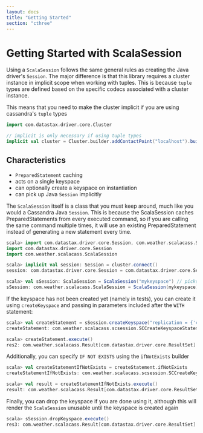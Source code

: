 ```yaml
---
layout: docs
title: "Getting Started"
section: "cthree"
---
```

# Getting Started with ScalaSession

Using a `ScalaSession` follows the same general rules as creating the Java driver's `Session`. The major difference is 
that this library requires a cluster instance in implicit scope when working with tuples. This is because `tuple` types 
are defined based on the specific codecs associated with a cluster instance.

This means that you need to make the cluster implicit if you are using cassandra's `tuple` types

```scala
import com.datastax.driver.core.Cluster

// implicit is only necessary if using tuple types
implicit val cluster = Cluster.builder.addContactPoint("localhost").build()
```

## Characteristics

* `PreparedStatement` caching
* acts on a single keyspace
* can optionally create a keyspace on instantiation
* can pick up Java `Session` implicitly

The `ScalaSession` itself is a class that you must keep around, much like you would a Cassandra Java `Session`. This is 
because the ScalaSession caches PreparedStatements from every executed command, so if you are calling the same command 
multiple times, it will use an existing PreparedStatement instead of generating a new statement every time.

```scala
scala> import com.datastax.driver.core.Session, com.weather.scalacass.ScalaSession
import com.datastax.driver.core.Session
import com.weather.scalacass.ScalaSession

scala> implicit val session: Session = cluster.connect()
session: com.datastax.driver.core.Session = com.datastax.driver.core.SessionManager@570e481a

scala> val sSession: ScalaSession = ScalaSession("mykeyspace") // picks up session implicitly
sSession: com.weather.scalacass.ScalaSession = ScalaSession(mykeyspace)
```

If the keyspace has not been created yet (namely in tests), you can create it using `createKeyspace` and passing in 
parameters included after the `WITH` statement:

```scala
scala> val createStatement = sSession.createKeyspace("replication = {'class':'SimpleStrategy', 'replication_factor' : 3}")
createStatement: com.weather.scalacass.scsession.SCCreateKeyspaceStatement = SCCreateKeyspaceStatement(CREATE KEYSPACE mykeyspace WITH replication = {'class':'SimpleStrategy', 'replication_factor' : 3})

scala> createStatement.execute()
res2: com.weather.scalacass.Result[com.datastax.driver.core.ResultSet] = Right(ResultSet[ exhausted: true, Columns[]])
```

Additionally, you can specify `IF NOT EXISTS` using the `ifNotExists` builder

```scala
scala> val createStatementIfNotExists = createStatement.ifNotExists
createStatementIfNotExists: com.weather.scalacass.scsession.SCCreateKeyspaceStatement = SCCreateKeyspaceStatement(CREATE KEYSPACE IF NOT EXISTS mykeyspace WITH replication = {'class':'SimpleStrategy', 'replication_factor' : 3})

scala> val result = createStatementIfNotExists.execute()
result: com.weather.scalacass.Result[com.datastax.driver.core.ResultSet] = Right(ResultSet[ exhausted: true, Columns[]])
```

Finally, you can drop the keyspace if you are done using it, although this will render the `ScalaSession` unusable until
the keyspace is created again

```scala
scala> sSession.dropKeyspace.execute()
res3: com.weather.scalacass.Result[com.datastax.driver.core.ResultSet] = Right(ResultSet[ exhausted: true, Columns[]])
```



